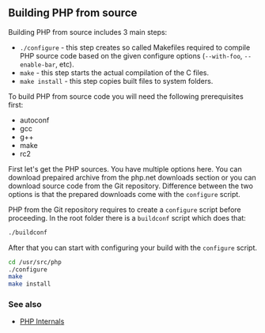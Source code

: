 ## Building PHP from source

Building PHP from source includes 3 main steps:

* `./configure` - this step creates so called Makefiles required to compile PHP
  source code based on the given configure options (`--with-foo`, `--enable-bar`,
  etc).
* `make` - this step starts the actual compilation of the C files.
* `make install` - this step copies built files to system folders.

To build PHP from source code you will need the following prerequisites first:

* autoconf
* gcc
* g++
* make
* rc2

First let's get the PHP sources. You have multiple options here. You can download
prepaired archive from the php.net downloads section or you can download source
code from the Git repository. Difference between the two options is that the
prepared downloads come with the `configure` script.

PHP from the Git repository requires to create a `configure` script before
proceeding. In the root folder there is a `buildconf` script which does that:

```bash
./buildconf
```

After that you can start with configuring your build with the `configure` script.

```bash
cd /usr/src/php
./configure
make
make install
```

### See also

* [PHP Internals](http://www.phpinternalsbook.com)
